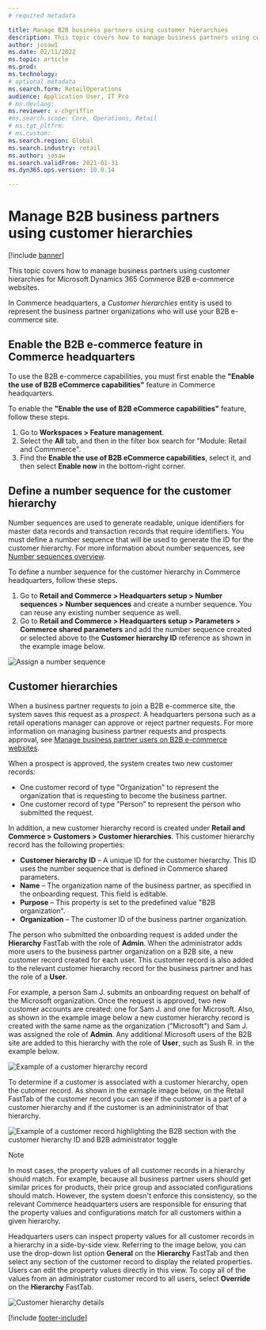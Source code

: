 ```yaml
---
# required metadata

title: Manage B2B business partners using customer hierarchies
description: This topic covers how to manage business partners using customer hierarchies for Microsoft Dynamics 365 Commerce B2B e-commerce websites.
author: josaw1
ms.date: 02/11/2022
ms.topic: article
ms.prod: 
ms.technology: 
# optional metadata
ms.search.form: RetailOperations
audience: Application User, IT Pro
# ms.devlang: 
ms.reviewer: v-chgriffin
#ms.search.scope: Core, Operations, Retail
# ms.tgt_pltfrm: 
# ms.custom: 
ms.search.region: Global
ms.search.industry: retail
ms.author: josaw
ms.search.validFrom: 2021-01-31
ms.dyn365.ops.version: 10.0.14

---
```


# Manage B2B business partners using customer hierarchies

[!include [banner](../../includes/banner.md)]

This topic covers how to manage business partners using customer hierarchies for Microsoft Dynamics 365 Commerce B2B e-commerce websites.

In Commerce headquarters, a *Customer hierarchies* entity is used to represent the business partner organizations who will use your B2B e-commerce site.

<Need sentence describing what the B2B e-commerce capabilities are and how they help manage partners.> 

## Enable the B2B e-commerce feature in Commerce headquarters

To use the B2B e-commerce capabilities, you must first enable the **"Enable the use of B2B eCommerce capabilities"** feature in Commerce headquarters. 

To enable the **"Enable the use of B2B eCommerce capabilities"** feature, follow these steps.

1. Go to **Workspaces \> Feature management**.
1. Select the **All** tab, and then in the filter box search for "Module: Retail and Commmerce".
1. Find the **Enable the use of B2B eCommerce capabilities**, select it, and then select **Enable now** in the bottom-right corner.

## Define a number sequence for the customer hierarchy

Number sequences are used to generate readable, unique identifiers for master data records and transaction records that require identifiers. You must define a number sequence that will be used to generate the ID for the customer hierarchy. For more information about number sequences, see [Number sequences overview](/dynamics365/fin-ops-core/fin-ops/organization-administration/number-sequence-overview).

To define a number sequence for the customer hierarchy in Commerce headquarters, follow these steps.

1. Go to **Retail and Commerce \> Headquarters setup \> Number sequences \> Number sequences** and create a number sequence. You can reuse any existing number sequence as well.
1. Go to **Retail and Commerce \> Headquarters setup \> Parameters \> Commerce shared parameters** and add the number sequence created or selected above to the **Customer hierarchy ID** reference as shown in the example image below.

![Assign a number sequence](../media/NumberSequenceCustHierarchy.png)

## Customer hierarchies

When a business partner requests to join a B2B e-commerce site, the system saves this request as a *prospect*. A headquarters persona such as a retail operations manager can approve or reject partner requests. For more information on managing business partner requests and prospects approval, see [Manage business partner users on B2B e-commerce websites](manage-b2b-users.md).
 
When a prospect is approved, the system creates two new customer records: 

- One customer record of type "Organization" to represent the organization that is requesting to become the business partner. 
- One customer record of type "Person" to represent the person who submitted the request. 

In addition, a new customer hierarchy record is created under **Retail and Commerce \> Customers \> Customer hierarchies**. This customer hierarchy record has the following properties:

- **Customer hierarchy ID** – A unique ID for the customer hierarchy. This ID uses the number sequence that is defined in Commerce shared parameters.
- **Name** – The organization name of the business partner, as specified in the onboarding request. This field is editable.
- **Purpose** – This property is set to the predefined value "B2B organization".
- **Organization** – The customer ID of the business partner organization.

The person who submitted the onboarding request is added under the **Hierarchy** FastTab with the role of **Admin**. When the administrator adds more users to the business partner organization on a B2B site, a new customer record created for each user. This customer record is also added to the relevant customer hierarchy record for the business partner and has the role of a **User**. 

For example, a person Sam J. submits an onboarding request on behalf of the Microsoft organization. Once the request is approved, two new customer accounts are created: one for Sam J. and one for Microsoft. Also, as shown in the example image below a new customer hierarchy record is created with the same name as the organization ("Microsoft") and Sam J. was assigned the role of **Admin**. Any additional Microsoft users of the B2B site are added to this hierarchy with the role of **User**, such as Sush R. in the example below.

![Example of a customer hierarchy record](../media/CustomerHierarchy2.png)

To determine if a customer is associated with a customer hierarchy, open the cutomer record. As shown in the exmaple image below, on the Retail FastTab of the customer record you can see if the customer is a part of a customer hierarchy and if the customer is an admininistrator of that hierarchy.

![Example of a customer record highlighting the B2B section with the customer hierarchy ID and B2B administrator toggle](../media/CustomerHierarchyMapping2.png)

> [!NOTE]
> In most cases, the property values of all customer records in a hierarchy should match. For example, because all business partner users should get similar prices for products, their price group and associated configurations should match. However, the system doesn't enforce this consistency, so the relevant Commerce headquarters users are responsible for ensuring that the property values and configurations match for all customers within a given hierarchy.

Headquarters users can inspect property values for all customer records in a hierarchy in a side-by-side view. Referring to the image below, you can use the drop-down list option **General** on the **Hierarchy** FastTab and then select any section of the customer record to display the related properties. Users can edit the property values directly in this view. To copy all of the values from an administrator customer record to all users, select **Override** on the **Hierarchy** FastTab. 

![Customer hierarchy details](../media/HierarchyDetails2.png)



[!include [footer-include](../../includes/footer-banner.md)]

